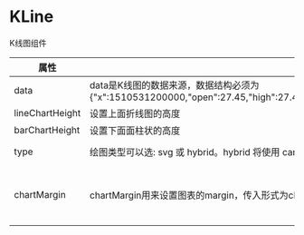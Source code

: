 # KLine
K线图组件


| 属性        | 说明                          | 类型            | 默认值         |
| --------- | --------------------------- | ------------- | ----------- |
| data | data是K线图的数据来源，数据结构必须为{"x":1510531200000,"open":27.45,"high":27.49,"low":26.8,"close":27.06,"fixed":"","color":"green","y":347146,"MA5":27.55,"MA10":28.09,"MA30":27.22} | array        |  null |
| lineChartHeight | 设置上面折线图的高度 | number        |  168 |
| barChartHeight | 设置下面面柱状的高度 | number        |  40 |
| type |  绘图类型可以选: svg 或 hybrid。hybrid 将使用 canvas 创建 DataSeries 的内容,但轴和其他元素是 svg | oneOf(["svg", "hybrid"])        |  "hybrid" |
| chartMargin |  chartMargin用来设置图表的margin，传入形式为chartMargin={{left: 0, right: 0, top: 10, bottom: 50}} | object       |  left: 0, right: 0, top: 10, bottom: 50 |

 


